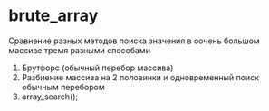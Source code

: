 # brute_array
Сравнение разных методов поиска значения в оочень большом массиве тремя разными способами
1. Брутфорс (обычный перебор массива)
2. Разбиение массива на 2 половинки и одновременный поиск обычным перебором
3. array_search();

